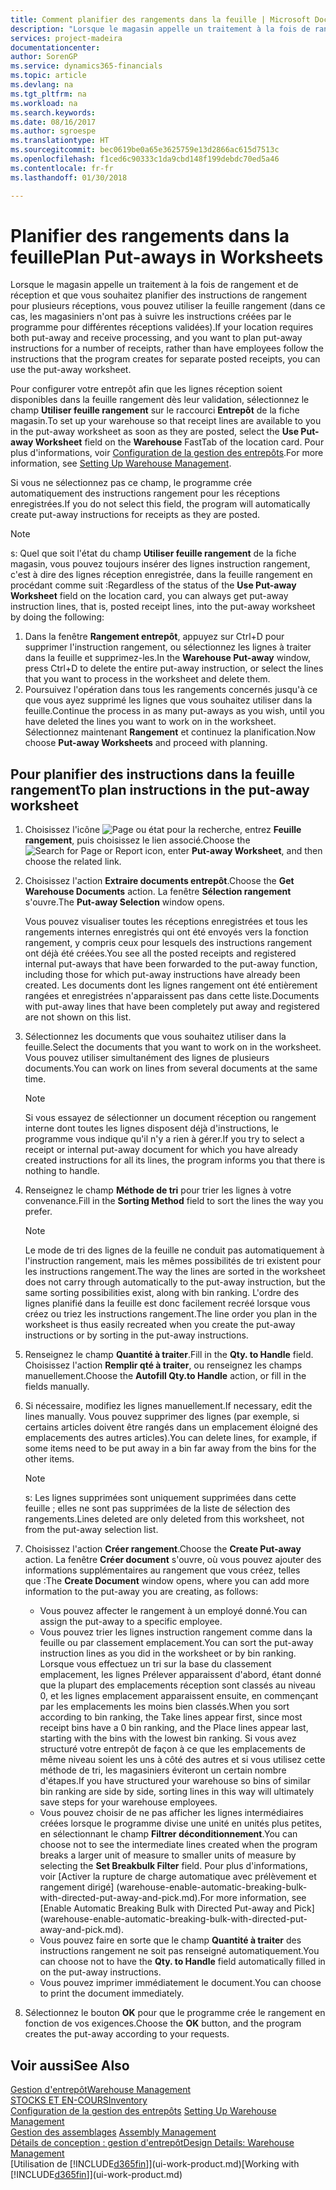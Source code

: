 ```yaml
---
title: Comment planifier des rangements dans la feuille | Microsoft Docs
description: "Lorsque le magasin appelle un traitement à la fois de rangement et de réception et que vous souhaitez planifier des instructions de rangement pour plusieurs réceptions, vous pouvez utiliser la feuille rangement (dans ce cas, les magasiniers n'ont pas à suivre les instructions créées par le programme pour différentes réceptions validées)."
services: project-madeira
documentationcenter: 
author: SorenGP
ms.service: dynamics365-financials
ms.topic: article
ms.devlang: na
ms.tgt_pltfrm: na
ms.workload: na
ms.search.keywords: 
ms.date: 08/16/2017
ms.author: sgroespe
ms.translationtype: HT
ms.sourcegitcommit: bec0619be0a65e3625759e13d2866ac615d7513c
ms.openlocfilehash: f1ced6c90333c1da9cbd148f199debdc70ed5a46
ms.contentlocale: fr-fr
ms.lasthandoff: 01/30/2018

---
```

# <a name="plan-put-aways-in-worksheets"></a><span data-ttu-id="03b63-103">Planifier des rangements dans la feuille</span><span class="sxs-lookup"><span data-stu-id="03b63-103">Plan Put-aways in Worksheets</span></span>
<span data-ttu-id="03b63-104">Lorsque le magasin appelle un traitement à la fois de rangement et de réception et que vous souhaitez planifier des instructions de rangement pour plusieurs réceptions, vous pouvez utiliser la feuille rangement (dans ce cas, les magasiniers n'ont pas à suivre les instructions créées par le programme pour différentes réceptions validées).</span><span class="sxs-lookup"><span data-stu-id="03b63-104">If your location requires both put-away and receive processing, and you want to plan put-away instructions for a number of receipts, rather than have employees follow the instructions that the program creates for separate posted receipts, you can use the put-away worksheet.</span></span>  

<span data-ttu-id="03b63-105">Pour configurer votre entrepôt afin que les lignes réception soient disponibles dans la feuille rangement dès leur validation, sélectionnez le champ **Utiliser feuille rangement** sur le raccourci **Entrepôt** de la fiche magasin.</span><span class="sxs-lookup"><span data-stu-id="03b63-105">To set up your warehouse so that receipt lines are available to you in the put-away worksheet as soon as they are posted, select the **Use Put-away Worksheet** field on the **Warehouse** FastTab of the location card.</span></span> <span data-ttu-id="03b63-106">Pour plus d'informations, voir [Configuration de la gestion des entrepôts](warehouse-setup-warehouse.md).</span><span class="sxs-lookup"><span data-stu-id="03b63-106">For more information, see [Setting Up Warehouse Management](warehouse-setup-warehouse.md).</span></span>  

<span data-ttu-id="03b63-107">Si vous ne sélectionnez pas ce champ, le programme crée automatiquement des instructions rangement pour les réceptions enregistrées.</span><span class="sxs-lookup"><span data-stu-id="03b63-107">If you do not select this field, the program will automatically create put-away instructions for receipts as they are posted.</span></span>  

> [!NOTE]  
>  <span data-ttu-id="03b63-108">s: Quel que soit l'état du champ **Utiliser feuille rangement** de la fiche magasin, vous pouvez toujours insérer des lignes instruction rangement, c'est à dire des lignes réception enregistrée, dans la feuille rangement en procédant comme suit :</span><span class="sxs-lookup"><span data-stu-id="03b63-108">Regardless of the status of the **Use Put-away Worksheet** field on the location card, you can always get put-away instruction lines, that is, posted receipt lines, into the put-away worksheet by doing the following:</span></span>  
>   
>  1.  <span data-ttu-id="03b63-109">Dans la fenêtre **Rangement entrepôt**, appuyez sur Ctrl+D pour supprimer l'instruction rangement, ou sélectionnez les lignes à traiter dans la feuille et supprimez-les.</span><span class="sxs-lookup"><span data-stu-id="03b63-109">In the **Warehouse Put-away** window, press Ctrl+D to delete the entire put-away instruction, or select the lines that you want to process in the worksheet and delete them.</span></span>  
> 2.  <span data-ttu-id="03b63-110">Poursuivez l'opération dans tous les rangements concernés jusqu'à ce que vous ayez supprimé les lignes que vous souhaitez utiliser dans la feuille.</span><span class="sxs-lookup"><span data-stu-id="03b63-110">Continue the process in as many put-aways as you wish, until you have deleted the lines you want to work on in the worksheet.</span></span> <span data-ttu-id="03b63-111">Sélectionnez maintenant **Rangement** et continuez la planification.</span><span class="sxs-lookup"><span data-stu-id="03b63-111">Now choose **Put-away Worksheets** and proceed with planning.</span></span>  

## <a name="to-plan-instructions-in-the-put-away-worksheet"></a><span data-ttu-id="03b63-112">Pour planifier des instructions dans la feuille rangement</span><span class="sxs-lookup"><span data-stu-id="03b63-112">To plan instructions in the put-away worksheet</span></span>  
1.  <span data-ttu-id="03b63-113">Choisissez l'icône ![Page ou état pour la recherche](media/ui-search/search_small.png "Page ou état pour la recherche"), entrez **Feuille rangement**, puis choisissez le lien associé.</span><span class="sxs-lookup"><span data-stu-id="03b63-113">Choose the ![Search for Page or Report](media/ui-search/search_small.png "Search for Page or Report icon") icon, enter **Put-away Worksheet**, and then choose the related link.</span></span>  
2.  <span data-ttu-id="03b63-114">Choisissez l'action **Extraire documents entrepôt**.</span><span class="sxs-lookup"><span data-stu-id="03b63-114">Choose the **Get Warehouse Documents** action.</span></span> <span data-ttu-id="03b63-115">La fenêtre **Sélection rangement** s'ouvre.</span><span class="sxs-lookup"><span data-stu-id="03b63-115">The **Put-away Selection** window opens.</span></span>  

    <span data-ttu-id="03b63-116">Vous pouvez visualiser toutes les réceptions enregistrées et tous les rangements internes enregistrés qui ont été envoyés vers la fonction rangement, y compris ceux pour lesquels des instructions rangement ont déjà été créées.</span><span class="sxs-lookup"><span data-stu-id="03b63-116">You see all the posted receipts and registered internal put-aways that have been forwarded to the put-away function, including those for which put-away instructions have already been created.</span></span> <span data-ttu-id="03b63-117">Les documents dont les lignes rangement ont été entièrement rangées et enregistrées n'apparaissent pas dans cette liste.</span><span class="sxs-lookup"><span data-stu-id="03b63-117">Documents with put-away lines that have been completely put away and registered are not shown on this list.</span></span>  

3. <span data-ttu-id="03b63-118">Sélectionnez les documents que vous souhaitez utiliser dans la feuille.</span><span class="sxs-lookup"><span data-stu-id="03b63-118">Select the documents that you want to work on in the worksheet.</span></span> <span data-ttu-id="03b63-119">Vous pouvez utiliser simultanément des lignes de plusieurs documents.</span><span class="sxs-lookup"><span data-stu-id="03b63-119">You can work on lines from several documents at the same time.</span></span>  

    > [!NOTE]  
    >  <span data-ttu-id="03b63-120">Si vous essayez de sélectionner un document réception ou rangement interne dont toutes les lignes disposent déjà d'instructions, le programme vous indique qu'il n'y a rien à gérer.</span><span class="sxs-lookup"><span data-stu-id="03b63-120">If you try to select a receipt or internal put-away document for which you have already created instructions for all its lines, the program informs you that there is nothing to handle.</span></span>  

4. <span data-ttu-id="03b63-121">Renseignez le champ **Méthode de tri** pour trier les lignes à votre convenance.</span><span class="sxs-lookup"><span data-stu-id="03b63-121">Fill in the **Sorting Method** field to sort the lines the way you prefer.</span></span>  

    > [!NOTE]  
    >  <span data-ttu-id="03b63-122">Le mode de tri des lignes de la feuille ne conduit pas automatiquement à l'instruction rangement, mais les mêmes possibilités de tri existent pour les instructions rangement.</span><span class="sxs-lookup"><span data-stu-id="03b63-122">The way the lines are sorted in the worksheet does not carry through automatically to the put-away instruction, but the same sorting possibilities exist, along with bin ranking.</span></span> <span data-ttu-id="03b63-123">L'ordre des lignes planifié dans la feuille est donc facilement recréé lorsque vous créez ou triez les instructions rangement.</span><span class="sxs-lookup"><span data-stu-id="03b63-123">The line order you plan in the worksheet is thus easily recreated when you create the put-away instructions or by sorting in the put-away instructions.</span></span>  

5.  <span data-ttu-id="03b63-124">Renseignez le champ **Quantité à traiter**.</span><span class="sxs-lookup"><span data-stu-id="03b63-124">Fill in the **Qty. to Handle** field.</span></span> <span data-ttu-id="03b63-125">Choisissez l'action **Remplir qté à traiter**, ou renseignez les champs manuellement.</span><span class="sxs-lookup"><span data-stu-id="03b63-125">Choose the **Autofill Qty.to Handle** action, or fill in the fields manually.</span></span>  
6.  <span data-ttu-id="03b63-126">Si nécessaire, modifiez les lignes manuellement.</span><span class="sxs-lookup"><span data-stu-id="03b63-126">If necessary, edit the lines manually.</span></span> <span data-ttu-id="03b63-127">Vous pouvez supprimer des lignes (par exemple, si certains articles doivent être rangés dans un emplacement éloigné des emplacements des autres articles).</span><span class="sxs-lookup"><span data-stu-id="03b63-127">You can delete lines, for example, if some items need to be put away in a bin far away from the bins for the other items.</span></span>  

    > [!NOTE]  
    >  <span data-ttu-id="03b63-128">s: Les lignes supprimées sont uniquement supprimées dans cette feuille ; elles ne sont pas supprimées de la liste de sélection des rangements.</span><span class="sxs-lookup"><span data-stu-id="03b63-128">Lines deleted are only deleted from this worksheet, not from the put-away selection list.</span></span>  

7.  <span data-ttu-id="03b63-129">Choisissez l'action **Créer rangement**.</span><span class="sxs-lookup"><span data-stu-id="03b63-129">Choose the **Create Put-away** action.</span></span> <span data-ttu-id="03b63-130">La fenêtre **Créer document** s'ouvre, où vous pouvez ajouter des informations supplémentaires au rangement que vous créez, telles que :</span><span class="sxs-lookup"><span data-stu-id="03b63-130">The **Create Document** window opens, where you can add more information to the put-away you are creating, as follows:</span></span>  

    -   <span data-ttu-id="03b63-131">Vous pouvez affecter le rangement à un employé donné.</span><span class="sxs-lookup"><span data-stu-id="03b63-131">You can assign the put-away to a specific employee.</span></span>  
    -   <span data-ttu-id="03b63-132">Vous pouvez trier les lignes instruction rangement comme dans la feuille ou par classement emplacement.</span><span class="sxs-lookup"><span data-stu-id="03b63-132">You can sort the put-away instruction lines as you did in the worksheet or by bin ranking.</span></span> <span data-ttu-id="03b63-133">Lorsque vous effectuez un tri sur la base du classement emplacement, les lignes Prélever apparaissent d'abord, étant donné que la plupart des emplacements réception sont classés au niveau 0, et les lignes emplacement apparaissent ensuite, en commençant par les emplacements les moins bien classés.</span><span class="sxs-lookup"><span data-stu-id="03b63-133">When you sort according to bin ranking, the Take lines appear first, since most receipt bins have a 0 bin ranking, and the Place lines appear last, starting with the bins with the lowest bin ranking.</span></span> <span data-ttu-id="03b63-134">Si vous avez structuré votre entrepôt de façon à ce que les emplacements de même niveau soient les uns à côté des autres et si vous utilisez cette méthode de tri, les magasiniers éviteront un certain nombre d'étapes.</span><span class="sxs-lookup"><span data-stu-id="03b63-134">If you have structured your warehouse so bins of similar bin ranking are side by side, sorting lines in this way will ultimately save steps for your warehouse employees.</span></span>  
    -   <span data-ttu-id="03b63-135">Vous pouvez choisir de ne pas afficher les lignes intermédiaires créées lorsque le programme divise une unité en unités plus petites, en sélectionnant le champ **Filtrer déconditionnement**.</span><span class="sxs-lookup"><span data-stu-id="03b63-135">You can choose not to see the intermediate lines created when the program breaks a larger unit of measure to smaller units of measure by selecting the **Set Breakbulk Filter** field.</span></span> <span data-ttu-id="03b63-136">Pour plus d'informations, voir [Activer la rupture de charge automatique avec prélèvement et rangement dirigé] (warehouse-enable-automatic-breaking-bulk-with-directed-put-away-and-pick.md).</span><span class="sxs-lookup"><span data-stu-id="03b63-136">For more information, see [Enable Automatic Breaking Bulk with Directed Put-away and Pick] (warehouse-enable-automatic-breaking-bulk-with-directed-put-away-and-pick.md).</span></span>  
    -   <span data-ttu-id="03b63-137">Vous pouvez faire en sorte que le champ **Quantité à traiter** des instructions rangement ne soit pas renseigné automatiquement.</span><span class="sxs-lookup"><span data-stu-id="03b63-137">You can choose not to have the **Qty. to Handle** field automatically filled in on the put-away instructions.</span></span>  
    -   <span data-ttu-id="03b63-138">Vous pouvez imprimer immédiatement le document.</span><span class="sxs-lookup"><span data-stu-id="03b63-138">You can choose to print the document immediately.</span></span>  

8.  <span data-ttu-id="03b63-139">Sélectionnez le bouton **OK** pour que le programme crée le rangement en fonction de vos exigences.</span><span class="sxs-lookup"><span data-stu-id="03b63-139">Choose the **OK** button, and the program creates the put-away according to your requests.</span></span>  

## <a name="see-also"></a><span data-ttu-id="03b63-140">Voir aussi</span><span class="sxs-lookup"><span data-stu-id="03b63-140">See Also</span></span>  
[<span data-ttu-id="03b63-141">Gestion d'entrepôt</span><span class="sxs-lookup"><span data-stu-id="03b63-141">Warehouse Management</span></span>](warehouse-manage-warehouse.md)  
[<span data-ttu-id="03b63-142">STOCKS ET EN-COURS</span><span class="sxs-lookup"><span data-stu-id="03b63-142">Inventory</span></span>](inventory-manage-inventory.md)  
<span data-ttu-id="03b63-143">[Configuration de la gestion des entrepôts](warehouse-setup-warehouse.md)   </span><span class="sxs-lookup"><span data-stu-id="03b63-143">[Setting Up Warehouse Management](warehouse-setup-warehouse.md)   </span></span>  
<span data-ttu-id="03b63-144">[Gestion des assemblages](assembly-assemble-items.md)  </span><span class="sxs-lookup"><span data-stu-id="03b63-144">[Assembly Management](assembly-assemble-items.md)  </span></span>  
[<span data-ttu-id="03b63-145">Détails de conception : gestion d'entrepôt</span><span class="sxs-lookup"><span data-stu-id="03b63-145">Design Details: Warehouse Management</span></span>](design-details-warehouse-management.md)  
<span data-ttu-id="03b63-146">[Utilisation de [!INCLUDE[d365fin](includes/d365fin_md.md)]](ui-work-product.md)</span><span class="sxs-lookup"><span data-stu-id="03b63-146">[Working with [!INCLUDE[d365fin](includes/d365fin_md.md)]](ui-work-product.md)</span></span>


